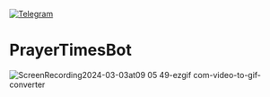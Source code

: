 [![Telegram](https://img.shields.io/badge/telegram-%40prayersTgBot-blue)](https://t.me/prayers_TgBot)

# PrayerTimesBot
  ![ScreenRecording2024-03-03at09 05 49-ezgif com-video-to-gif-converter](https://github.com/anvarbeckk/prayer-times-bot/assets/121457366/4ef33394-78a5-41f7-be5b-3d982bb6117e)
